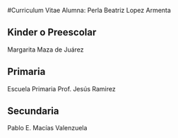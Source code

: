 #Curriculum Vitae
Alumna: Perla Beatriz Lopez Armenta

## Kinder o Preescolar
Margarita Maza de Juárez

## Primaria
Escuela Primaria Prof. Jesús Ramirez

## Secundaria
Pablo E. Macías Valenzuela

